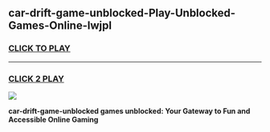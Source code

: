 
## car-drift-game-unblocked-Play-Unblocked-Games-Online-lwjpl
<h3>
<a href="https://premium76.site?title=car-drift-game-unblocked&ref=24A">CLICK TO PLAY</a></h3>
<hr>

<h3>
<a href="https://premium76.site?title=car-drift-game-unblocked&ref=24A">CLICK 2 PLAY</a>
  
</h3>

<a href="https://premium76.site?title=car-drift-game-unblocked&ref=24A"><img src="https://clearcache.store/games.png"></a>


**car-drift-game-unblocked games unblocked: Your Gateway to Fun and Accessible Online Gaming**

